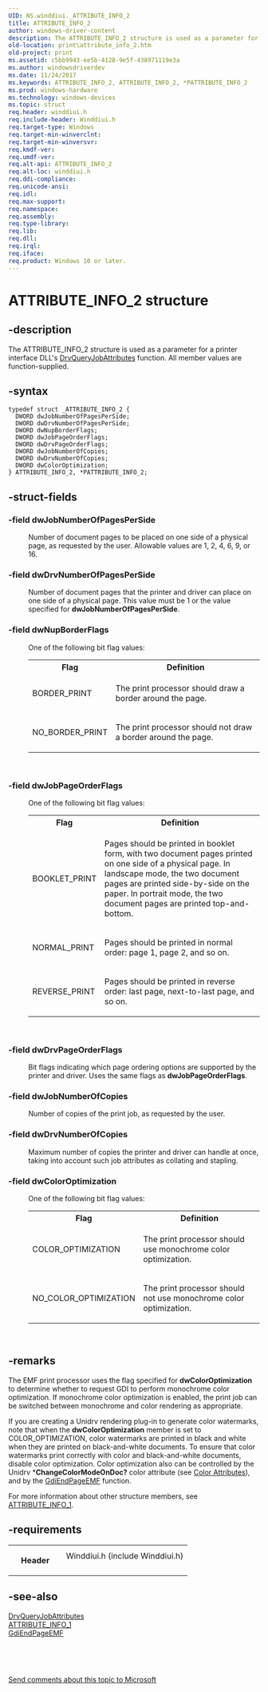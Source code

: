 ```yaml
---
UID: NS.winddiui._ATTRIBUTE_INFO_2
title: ATTRIBUTE_INFO_2
author: windows-driver-content
description: The ATTRIBUTE_INFO_2 structure is used as a parameter for a printer interface DLL's DrvQueryJobAttributes function. All member values are function-supplied.
old-location: print\attribute_info_2.htm
old-project: print
ms.assetid: c5bb9943-ee5b-4128-9e5f-438971119e3a
ms.author: windowsdriverdev
ms.date: 11/24/2017
ms.keywords: ATTRIBUTE_INFO_2, ATTRIBUTE_INFO_2, *PATTRIBUTE_INFO_2
ms.prod: windows-hardware
ms.technology: windows-devices
ms.topic: struct
req.header: winddiui.h
req.include-header: Winddiui.h
req.target-type: Windows
req.target-min-winverclnt: 
req.target-min-winversvr: 
req.kmdf-ver: 
req.umdf-ver: 
req.alt-api: ATTRIBUTE_INFO_2
req.alt-loc: winddiui.h
req.ddi-compliance: 
req.unicode-ansi: 
req.idl: 
req.max-support: 
req.namespace: 
req.assembly: 
req.type-library: 
req.lib: 
req.dll: 
req.irql: 
req.iface: 
req.product: Windows 10 or later.
---
```


# ATTRIBUTE_INFO_2 structure



## -description
<p>The ATTRIBUTE_INFO_2 structure is used as a parameter for a printer interface DLL's <a href="https://msdn.microsoft.com/library/windows/hardware/ff548581">DrvQueryJobAttributes</a> function. All member values are function-supplied.</p>


## -syntax

````
typedef struct _ATTRIBUTE_INFO_2 {
  DWORD dwJobNumberOfPagesPerSide;
  DWORD dwDrvNumberOfPagesPerSide;
  DWORD dwNupBorderFlags;
  DWORD dwJobPageOrderFlags;
  DWORD dwDrvPageOrderFlags;
  DWORD dwJobNumberOfCopies;
  DWORD dwDrvNumberOfCopies;
  DWORD dwColorOptimization;
} ATTRIBUTE_INFO_2, *PATTRIBUTE_INFO_2;
````


## -struct-fields
<dl>

### -field <b>dwJobNumberOfPagesPerSide</b>

<dd>
<p>Number of document pages to be placed on one side of a physical page, as requested by the user. Allowable values are 1, 2, 4, 6, 9, or 16.</p>
</dd>

### -field <b>dwDrvNumberOfPagesPerSide</b>

<dd>
<p>Number of document pages that the printer and driver can place on one side of a physical page. This value must be 1 or the value specified for <b>dwJobNumberOfPagesPerSide</b>.</p>
</dd>

### -field <b>dwNupBorderFlags</b>

<dd>
<p>One of the following bit flag values:</p>
<table>
<tr>
<th>Flag</th>
<th>Definition</th>
</tr>
<tr>
<td>
<p>BORDER_PRINT</p>
</td>
<td>
<p>The print processor should draw a border around the page.</p>
</td>
</tr>
<tr>
<td>
<p>NO_BORDER_PRINT</p>
</td>
<td>
<p>The print processor should not draw a border around the page.</p>
</td>
</tr>
</table>
<p> </p>
</dd>

### -field <b>dwJobPageOrderFlags</b>

<dd>
<p>One of the following bit flag values:</p>
<table>
<tr>
<th>Flag</th>
<th>Definition</th>
</tr>
<tr>
<td>
<p>BOOKLET_PRINT</p>
</td>
<td>
<p>Pages should be printed in booklet form, with two document pages printed on one side of a physical page. In landscape mode, the two document pages are printed side-by-side on the paper. In portrait mode, the two document pages are printed top-and-bottom.</p>
</td>
</tr>
<tr>
<td>
<p>NORMAL_PRINT</p>
</td>
<td>
<p>Pages should be printed in normal order: page 1, page 2, and so on.</p>
</td>
</tr>
<tr>
<td>
<p>REVERSE_PRINT</p>
</td>
<td>
<p>Pages should be printed in reverse order: last page, next-to-last page, and so on.</p>
</td>
</tr>
</table>
<p> </p>
</dd>

### -field <b>dwDrvPageOrderFlags</b>

<dd>
<p>Bit flags indicating which page ordering options are supported by the printer and driver. Uses the same flags as <b>dwJobPageOrderFlags</b>.</p>
</dd>

### -field <b>dwJobNumberOfCopies</b>

<dd>
<p>Number of copies of the print job, as requested by the user.</p>
</dd>

### -field <b>dwDrvNumberOfCopies</b>

<dd>
<p>Maximum number of copies the printer and driver can handle at once, taking into account such job attributes as collating and stapling.</p>
</dd>

### -field <b>dwColorOptimization</b>

<dd>
<p>One of the following bit flag values:</p>
<table>
<tr>
<th>Flag</th>
<th>Definition</th>
</tr>
<tr>
<td>
<p>COLOR_OPTIMIZATION</p>
</td>
<td>
<p>The print processor should use monochrome color optimization.</p>
</td>
</tr>
<tr>
<td>
<p>NO_COLOR_OPTIMIZATION</p>
</td>
<td>
<p>The print processor should not use monochrome color optimization.</p>
</td>
</tr>
</table>
<p> </p>
</dd>
</dl>

## -remarks
<p>The EMF print processor uses the flag specified for <b>dwColorOptimization</b> to determine whether to request GDI to perform monochrome color optimization. If monochrome color optimization is enabled, the print job can be switched between monochrome and color rendering as appropriate.</p>

<p>If you are creating a Unidrv rendering plug-in to generate color watermarks, note that when the <b>dwColorOptimization</b> member is set to COLOR_OPTIMIZATION, color watermarks are printed in black and white when they are printed on black-and-white documents. To ensure that color watermarks print correctly with color and black-and-white documents, disable color optimization. Color optimization also can be controlled by the Unidrv *<b>ChangeColorModeOnDoc?</b> color attribute (see <a href="NULL">Color Attributes</a>), and by the <a href="https://msdn.microsoft.com/library/windows/hardware/ff549468">GdiEndPageEMF</a> function. </p>

<p>For more information about other structure members, see <a href="https://msdn.microsoft.com/library/windows/hardware/ff545090">ATTRIBUTE_INFO_1</a>.</p>

## -requirements
<table>
<tr>
<th width="30%">
<p>Header</p>
</th>
<td width="70%">
<dl>
<dt>Winddiui.h (include Winddiui.h)</dt>
</dl>
</td>
</tr>
</table>

## -see-also
<dl>
<dt>
<a href="https://msdn.microsoft.com/library/windows/hardware/ff548581">DrvQueryJobAttributes</a>
</dt>
<dt>
<a href="https://msdn.microsoft.com/library/windows/hardware/ff545090">ATTRIBUTE_INFO_1</a>
</dt>
<dt>
<a href="https://msdn.microsoft.com/library/windows/hardware/ff549468">GdiEndPageEMF</a>
</dt>
</dl>
<p> </p>
<p> </p>
<p><a href="mailto:wsddocfb@microsoft.com?subject=Documentation%20feedback [print\print]:%20ATTRIBUTE_INFO_2 structure%20 RELEASE:%20(11/24/2017)&amp;body=%0A%0APRIVACY STATEMENT%0A%0AWe use your feedback to improve the documentation. We don't use your email address for any other purpose, and we'll remove your email address from our system after the issue that you're reporting is fixed. While we're working to fix this issue, we might send you an email message to ask for more info. Later, we might also send you an email message to let you know that we've addressed your feedback.%0A%0AFor more info about Microsoft's privacy policy, see http://privacy.microsoft.com/en-us/default.aspx." title="Send comments about this topic to Microsoft">Send comments about this topic to Microsoft</a></p>
